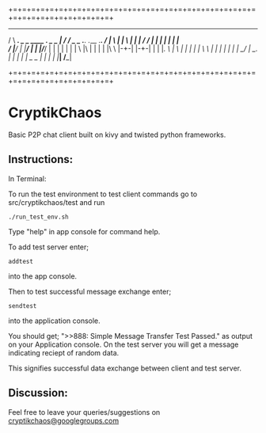 
+=+=+=+=+=+=+=+=+=+=+=+=+=+=+=+=+=+=+=+=+=+=+=+=+=+=+=+=+=+=+=+=+=+=+=+=+=+=+
   __                                _ _  __  ___
  /  \  ____.  _ _   ____  __.__ _ _  |  /   /    _     _  .___.  .___  .___.
 /      |    \  |   |    \   |    |   | /   /      |   |   |   |  |   | |   \
/       |____/  |   |____/   |    |   |/___/       |   |   |   |  |   | |
\       |\      |   |        |    |   |\   \       |-+-|   |-+-|  |   | |___.
 \      | \     |   |        |    |   | \   \      |   |   |   |  |   |     |
  \__/ _|  \_. _|_ _|        |   _|_ _|_ \__ \___ _|   |_ _|   |_ |___| /___|

+=+=+=+=+=+=+=+=+=+=+=+=+=+=+=+=+=+=+=+=+=+=+=+=+=+=+=+=+=+=+=+=+=+=+=+=+=+=+

CryptikChaos
============

Basic P2P chat client built on kivy and twisted python frameworks.

Instructions:
-------------

In Terminal:

To run the test environment to test client commands go to src/cryptikchaos/test and run
```
./run_test_env.sh
```

Type "help" in app console for command help.

To add test server enter;
```
addtest
```
into the app console.

Then to test successful message exchange enter;
```
sendtest
```
into the application console.

You should get;
">>888: Simple Message Transfer Test Passed."
as output on your Application console. On the test server you will get a message indicating
reciept of random data.

This signifies successful data exchange between client and test server.

Discussion:
-----------

Feel free to leave your queries/suggestions on cryptikchaos@googlegroups.com
